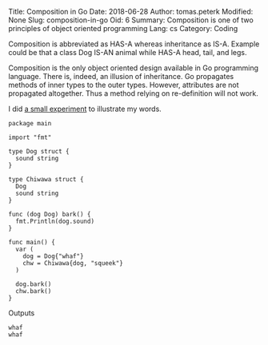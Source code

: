 Title: Composition in Go
Date: 2018-06-28
Author: tomas.peterk
Modified: None
Slug: composition-in-go
Oid: 6
Summary: Composition is one of two principles of object oriented programming
Lang: cs
Category: Coding

Composition is abbreviated as HAS-A whereas inheritance as IS-A. Example
could be that a class Dog IS-AN animal while HAS-A head, tail, and legs.

Composition is the only object oriented design available in Go programming language.
There is, indeed, an illusion of inheritance. Go propagates methods of inner types
to the outer types. However, attributes are not propagated altogether. Thus a method
relying on re-definition will not work.

I did [a small experiment](https://play.golang.org/p/h8xIszoUjKp) to illustrate my words.

```
package main

import "fmt"

type Dog struct {
  sound string
}

type Chiwawa struct {
  Dog
  sound string
}

func (dog Dog) bark() {
  fmt.Println(dog.sound)
}

func main() {
  var (
    dog = Dog{"whaf"}
    chw = Chiwawa{dog, "squeek"}
  )
  
  dog.bark()
  chw.bark()
}
```

Outputs

```
whaf
whaf
```